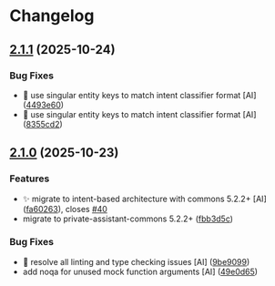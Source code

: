 # Changelog

## [2.1.1](https://github.com/stkr22/private-assistant-scene-skill-py/compare/v2.1.0...v2.1.1) (2025-10-24)


### Bug Fixes

* :bug: use singular entity keys to match intent classifier format [AI] ([4493e60](https://github.com/stkr22/private-assistant-scene-skill-py/commit/4493e60aab22e097490975442b50bcab4dbb462c))
* :bug: use singular entity keys to match intent classifier format [AI] ([8355cd2](https://github.com/stkr22/private-assistant-scene-skill-py/commit/8355cd245ce768c28cf72b44c54cf3bfc26b9e07))

## [2.1.0](https://github.com/stkr22/private-assistant-scene-skill-py/compare/v2.0.1...v2.1.0) (2025-10-23)


### Features

* ✨ migrate to intent-based architecture with commons 5.2.2+ [AI] ([fa60263](https://github.com/stkr22/private-assistant-scene-skill-py/commit/fa60263bbc1bf18fbe8f4a838e2158827efb11e8)), closes [#40](https://github.com/stkr22/private-assistant-scene-skill-py/issues/40)
* migrate to private-assistant-commons 5.2.2+ ([fbb3d5c](https://github.com/stkr22/private-assistant-scene-skill-py/commit/fbb3d5c73777591c0b3e4506caeb3ac2c9d1750f))


### Bug Fixes

* 🐛 resolve all linting and type checking issues [AI] ([9be9099](https://github.com/stkr22/private-assistant-scene-skill-py/commit/9be909988729cc05056744f86322e45679a38a73))
* add noqa for unused mock function arguments [AI] ([49e0d65](https://github.com/stkr22/private-assistant-scene-skill-py/commit/49e0d652fd8b7f33ecb4dc7d91265a7a15cfb3ac))
